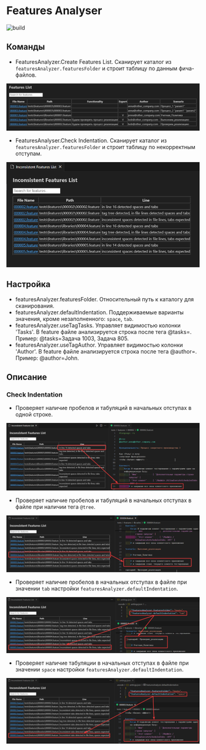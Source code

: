 # Features Analyser

![build](https://github.com/azheval/vscode-features-analyzer/actions/workflows/ci.yml/badge.svg)

## Команды

- FeaturesAnalyzer.Create Features List. Сканирует каталог из `featuresAnalyzer.featuresFolder` и строит таблицу по данным фича-файлов.

![out table](images/image_1.png)

- FeaturesAnalyser.Check Indentation. Сканирует каталог из `featuresAnalyzer.featuresFolder` и строит таблицу по некорректным отступам.

![out table](images/image_2.png)

## Настройка

- featuresAnalyzer.featuresFolder. Относительный путь к каталогу для сканирования.
- featuresAnalyzer.defaultIndentation. Поддерживаемые варианты значения, кроме незаполненного: `space`, `tab`.
- featuresAnalyzer.useTagTasks. Управляет видимостью колонки 'Tasks'. В feature файле анализируется строка после тега @tasks=. Пример: @tasks=Задача 1003, Задача 805.
- featuresAnalyzer.useTagAuthor. Управляет видимостью колонки 'Author'. В feature файле анализируется строка после тега @author=. Пример: @author=John.

## Описание

### Check Indentation

- Проверяет наличие пробелов и табуляций в начальных отступах в одной строке.

![out table](images/image_3.png)

- Проверяет наличие пробелов и табуляций в начальных отступах в файле при наличии тега `@tree`.

![out table](images/image_4.png)

- Проверяет наличие пробелов в начальных отступах в файле при значении `tab` настройки `featuresAnalyzer.defaultIndentation`.

![out table](images/image_5.png)

- Проверяет наличие табуляции в начальных отступах в файле при значении `space` настройки `featuresAnalyzer.defaultIndentation`.

![out table](images/image_6.png)
